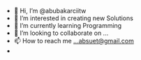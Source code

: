 - 👋 Hi, I’m @abubakarciitw
- 👀 I’m interested in creating new Solutions
- 🌱 I’m currently learning Programming
- 💞️ I’m looking to collaborate on ...
- 📫 How to reach me ...absuet@gmail.com
-  

<!---
abubakarciitw/abubakarciitw is a ✨ special ✨ repository because its `README.md` (this file) appears on your GitHub profile.
You can click the Preview link to take a look at your changes.
--->
